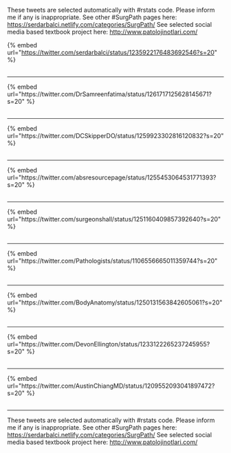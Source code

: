 

These tweets are selected automatically with #rstats code. Please inform me if any is inappropriate.
See other #SurgPath pages here: https://serdarbalci.netlify.com/categories/SurgPath/ 
See selected social media based textbook project here: http://www.patolojinotlari.com/

{% embed url="https://twitter.com/serdarbalci/status/1235922176483692546?s=20" %}<br>
<br>
<hr>
{% embed url="https://twitter.com/DrSamreenfatima/status/1261717125628145671?s=20" %}<br>
<br>
<hr>
{% embed url="https://twitter.com/DCSkipperDO/status/1259923302816120832?s=20" %}<br>
<br>
<hr>
{% embed url="https://twitter.com/absresourcepage/status/1255453064531771393?s=20" %}<br>
<br>
<hr>
{% embed url="https://twitter.com/surgeonshall/status/1251160409857392640?s=20" %}<br>
<br>
<hr>
{% embed url="https://twitter.com/Pathologists/status/1106556665011359744?s=20" %}<br>
<br>
<hr>
{% embed url="https://twitter.com/BodyAnatomy/status/1250131563842605061?s=20" %}<br>
<br>
<hr>
{% embed url="https://twitter.com/DevonEllington/status/1233122265237245955?s=20" %}<br>
<br>
<hr>
{% embed url="https://twitter.com/AustinChiangMD/status/1209552093041897472?s=20" %}<br>
<br>
<hr>


These tweets are selected automatically with #rstats code. Please inform me if any is inappropriate.
See other #SurgPath pages here: https://serdarbalci.netlify.com/categories/SurgPath/ 
See selected social media based textbook project here: http://www.patolojinotlari.com/
